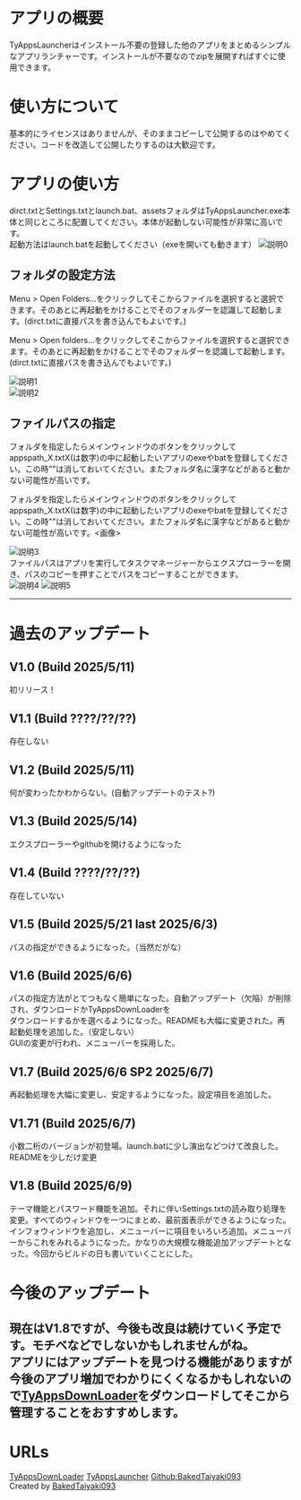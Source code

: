 # アプリの概要
TyAppsLauncherはインストール不要の登録した他のアプリをまとめるシンプルなアプリランチャーです。インストールが不要なのでzipを展開すればすぐに使用できます。

# 使い方について
基本的にライセンスはありませんが、そのままコピーして公開するのはやめてください。コードを改造して公開したりするのは大歓迎です。  
# アプリの使い方
dirct.txtとSettings.txtとlaunch.bat、assetsフォルダはTyAppsLauncher.exe本体と同じところに配置してください。本体が起動しない可能性が非常に高いです。  
起動方法はlaunch.batを起動してください（exeを開いても動きます）
![説明0](https://github.com/BakedTaiyaki093/TyAppsLauncher/blob/main/assets/picture3.png?raw=true)
## フォルダの設定方法

Menu > Open Folders...をクリックしてそこからファイルを選択すると選択できます。そのあとに再起動をかけることでそのフォルダーを認識して起動します。(dirct.txtに直接パスを書き込んでもよいです。)

Menu > Open folders...をクリックしてそこからファイルを選択すると選択できます。そのあとに再起動をかけることでそのフォルダーを認識して起動します。(dirct.txtに直接パスを書き込んでもよいです。)


![説明1](https://github.com/BakedTaiyaki093/TyAppsLauncher/blob/main/assets/picture1.png?raw=true)  
![説明2](https://github.com/BakedTaiyaki093/TyAppsLauncher/blob/main/assets/picture2.png?raw=true)
## ファイルパスの指定

フォルダを指定したらメインウィンドウのボタンをクリックしてappspath_X.txtX(は数字)の中に起動したいアプリのexeやbatを登録してください。この時""は消しておいてください。またフォルダ名に漢字などがあると動かない可能性が高いです。


フォルダを指定したらメインウィンドウのボタンをクリックしてappspath_X.txtX(は数字)の中に起動したいアプリのexeやbatを登録してください。この時""は消しておいてください。またフォルダ名に漢字などがあると動かない可能性が高いです。<画像>


![説明3](https://github.com/BakedTaiyaki093/TyAppsLauncher/blob/main/assets/picture4.png?raw=true)  
ファイルパスはアプリを実行してタスクマネージャーからエクスプローラーを開き、パスのコピーを押すことでパスをコピーすることができます。  
![説明4](https://github.com/BakedTaiyaki093/TyAppsLauncher/blob/main/assets/picture5.png?raw=true)
![説明5](https://github.com/BakedTaiyaki093/TyAppsLauncher/blob/main/assets/picture6.png?raw=true)

---
# 過去のアップデート
## V1.0 (Build 2025/5/11) 
初リリース！  
## V1.1 (Build ????/??/??)
存在しない  
## V1.2 (Build 2025/5/11)
何が変わったかわからない。(自動アップデートのテスト?)
## V1.3 (Build 2025/5/14)
エクスプローラーやgithubを開けるようになった  
## V1.4 (Build ????/??/??)
存在していない  
## V1.5 (Build 2025/5/21 last 2025/6/3) 
パスの指定ができるようになった。（当然だがな）  
## V1.6 (Build 2025/6/6)
パスの指定方法がとてつもなく簡単になった。自動アップデート（欠陥）が削除され、ダウンロードかTyAppsDownLoaderを  
ダウンロードするかを選べるようになった。READMEも大幅に変更された。再起動処理を追加した。（安定しない）  
GUIの変更が行われ、メニューバーを採用した。  
## V1.7 (Build 2025/6/6 SP2 2025/6/7)
再起動処理を大幅に変更し、安定するようになった。設定項目を追加した。  
## V1.71 (Build 2025/6/7) 
小数二桁のバージョンが初登場。launch.batに少し演出などつけて改良した。READMEを少しだけ変更  
## V1.8 (Build 2025/6/9)
テーマ機能とパスワード機能を追加。それに伴いSettings.txtの読み取り処理を変更。すべてのウィンドウを一つにまとめ、最前面表示ができるようになった。インフォウィンドウを追加し、メニューバーに項目をいろいろ追加。メニューバーからこれをみれるようになった。かなりの大規模な機能追加アップデートとなった。今回からビルドの日も書いていくことにした。
# 今後のアップデート
現在はV1.8ですが、今後も改良は続けていく予定です。モチベなどでしないかもしれませんがね。  
アプリにはアップデートを見つける機能がありますが今後のアプリ増加でわかりにくくなるかもしれないので[TyAppsDownLoader](https://github.com/BakedTaiyaki093/TyAppsDownloader)をダウンロードしてそこから管理することをおすすめします。
---
# URLs
[TyAppsDownLoader](https://github.com/BakedTaiyaki093/TyAppsDownloader)
[TyAppsLauncher](https://github.com/BakedTaiyaki093/TyAppsLauncher)
[Github:BakedTaiyaki093](https://github.com/BakedTaiyaki093)  
Created by [BakedTaiyaki093](https://github.com/BakedTaiyaki093)
